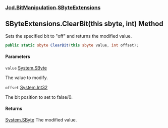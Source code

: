 ### [Jcd.BitManipulation](Jcd.BitManipulation.md 'Jcd.BitManipulation').[SByteExtensions](Jcd.BitManipulation.SByteExtensions.md 'Jcd.BitManipulation.SByteExtensions')

## SByteExtensions.ClearBit(this sbyte, int) Method

Sets the specified bit to "off" and returns the modified value.

```csharp
public static sbyte ClearBit(this sbyte value, int offset);
```

#### Parameters

<a name='Jcd.BitManipulation.SByteExtensions.ClearBit(thissbyte,int).value'></a>

`value` [System.SByte](https://docs.microsoft.com/en-us/dotnet/api/System.SByte 'System.SByte')

The value to modify.

<a name='Jcd.BitManipulation.SByteExtensions.ClearBit(thissbyte,int).offset'></a>

`offset` [System.Int32](https://docs.microsoft.com/en-us/dotnet/api/System.Int32 'System.Int32')

The bit position to set to false/0.

#### Returns

[System.SByte](https://docs.microsoft.com/en-us/dotnet/api/System.SByte 'System.SByte')
The modified value.